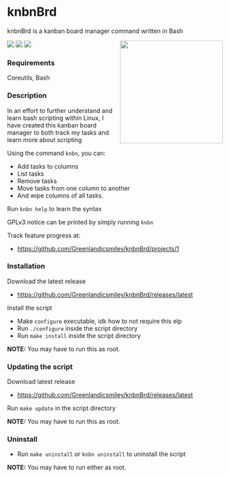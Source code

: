 # knbnBrd

knbnBrd is a kanban board manager command written in Bash

<a href="./LICENSE"><img src="https://img.shields.io/github/license/Greenlandicsmiley/knbnBrd?color=Green&style=flat-square"></a>
<a href="https://github.com/Greenlandicsmiley/knbnBrd/releases/latest"><img src="https://img.shields.io/github/v/tag/Greenlandicsmiley/knbnBrd?color=Green&label=version&style=flat-square"></a>
<img src="https://img.shields.io/github/languages/top/Greenlandicsmiley/knbnBrd?color=Green&label=bash&style=flat-square">
<img src="https://i.imgur.com/QEqKQ3N.png" height="240px" align="right">

### Requirements

Coreutils, Bash

### Description
In an effort to further understand and learn bash scripting within Linux, 
I have created this kanban board manager to both track my tasks and learn more about scripting

Using the command `knbn`, you can:
- Add tasks to columns
- List tasks
- Remove tasks
- Move tasks from one column to another
- And wipe columns of all tasks.

Run `knbn help` to learn the syntax

GPLv3 notice can be printed by simply running `knbn`

Track feature progress at:
- https://github.com/Greenlandicsmiley/knbnBrd/projects/1

### Installation
Download the latest release
- https://github.com/Greenlandicsmiley/knbnBrd/releases/latest

Install the script
- Make `configure` executable, idk how to not require this elp
- Run `./configure` inside the script directory
- Run `make install` inside the script directory

**NOTE:** You may have to run this as root.

### Updating the script
Download latest release
- https://github.com/Greenlandicsmiley/knbnBrd/releases/latest

Run `make update` in the script directory

**NOTE:** You may have to run this as root.

### Uninstall
- Run `make uninstall` or `knbn uninstall` to uninstall the script

**NOTE:** You may have to run either as root.
